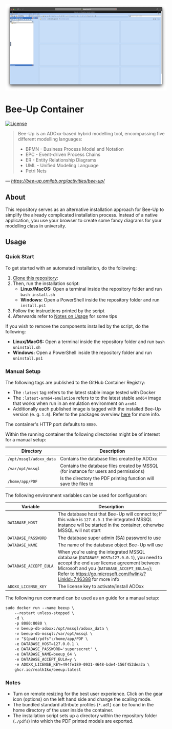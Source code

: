 ![Screenshot](screenshot.png)

# Bee-Up Container

[![License](https://img.shields.io/github/license/realk1ko/beeup-container.svg)](https://github.com/realk1ko/beeup-container/blob/master/LICENSE)

> Bee-Up is an ADOxx-based hybrid modelling tool, encompassing five different modelling languages:
> * BPMN - Business Process Model and Notation
> * EPC - Event-driven Process Chains
> * ER - Entity Relationship Diagrams
> * UML - Unified Modeling Language
> * Petri Nets

_&#8213; https://bee-up.omilab.org/activities/bee-up/_

## About

This repository serves as an alternative installation approach for Bee-Up to simplify the already complicated
installation process. Instead of a native application, you use your browser to create some fancy diagrams for your
modelling class in university.

## Usage

### Quick Start

To get started with an automated installation, do the following:

1) [Clone this repository](https://docs.github.com/en/get-started/getting-started-with-git/about-remote-repositories#cloning-with-https-urls):
2) Then, run the installation script:
    - **Linux/MacOS:** Open a terminal inside the repository folder and run `bash install.sh`
    - **Windows:** Open a PowerShell inside the repository folder and run `install.ps1`
3) Follow the instructions printed by the script
4) Afterwards refer to [Notes on Usage](#notes-on-usage) for some tips

If you wish to remove the components installed by the script, do the following:

- **Linux/MacOS:** Open a terminal inside the repository folder and run `bash uninstall.sh`
- **Windows:** Open a PowerShell inside the repository folder and run `uninstall.ps1`

### Manual Setup

The following tags are published to the GitHub Container Registry:

- The `:latest` tag refers to the latest stable image tested with Docker
- The `:latest-arm64-emulation` refers to to the latest stable `amd64` image that works when run in an emulation
  environment on `arm64`
- Additionally each published image is tagged with the installed Bee-Up version (e. g. `1.6`). Refer to the packages
  overview [here](https://github.com/users/realk1ko/packages/container/package/beeup) for more info.

The container's HTTP port defaults to `8080`.

Within the running container the following directories might be of interest for a manual setup:

| Directory               | Description                                                                           |
|-------------------------|---------------------------------------------------------------------------------------|
| `/opt/mssql/adoxx_data` | Contains the database files created by ADOxx                                          |
| `/var/opt/mssql`        | Contains the database files created by MSSQL (for instance for users and permissions) |
| `/home/app/PDF`         | Is the directory the PDF printing function will save the files to                     |

The following environment variables can be used for configuration:

| Variable               | Description                                                                                                                                                                                                                                                |
|------------------------|------------------------------------------------------------------------------------------------------------------------------------------------------------------------------------------------------------------------------------------------------------|
| `DATABASE_HOST`        | The database host that Bee-Up will connect to; If this value is `127.0.0.1` the integrated MSSQL instance will be started in the container, otherwise MSSQL will not start                                                                                 |
| `DATABASE_PASSWORD`    | The database super admin (SA) password to use                                                                                                                                                                                                              |
| `DATABASE_NAME`        | The name of the database object Bee-Up will use                                                                                                                                                                                                            |
| `DATABASE_ACCEPT_EULA` | When you're using the integrated MSSQL database (`DATABASE_HOST=127.0.0.1`), you need to accept the end user license agreement between Microsoft and you (`DATABASE_ACCEPT_EULA=y`); Refer to https://go.microsoft.com/fwlink/?LinkId=746388 for more info |
| `ADOXX_LICENSE_KEY`    | The license key to activate/install ADOxx                                                                                                                                                                                                                  |

The following run command can be used as an guide for a manual setup:

```
sudo docker run --name beeup \
    --restart unless-stopped \
    -d \
    -p 8080:8080 \
    -v beeup-db-adoxx:/opt/mssql/adoxx_data \
    -v beeup-db-mssql:/var/opt/mssql \
    -v "$(pwd)/pdfs":/home/app/PDF \
    -e DATABASE_HOST=127.0.0.1 \
    -e DATABASE_PASSWORD='supersecret' \
    -e DATABASE_NAME=beeup_64 \
    -e DATABASE_ACCEPT_EULA=y \
    -e ADOXX_LICENSE_KEY=494fe189-0931-4648-bde4-156f452dea2a \
    ghcr.io/realk1ko/beeup:latest
```

### Notes

- Turn on remote resizing for the best user experience. Click on the gear icon (options) on the left hand side and
  change the scaling mode.
- The bundled standard attribute profiles (`*.adl`) can be found in the home directory of the user inside the container.
- The installation script sets up a directory within the repository folder (`./pdfs`) into which the PDF printed models
  are exported.
